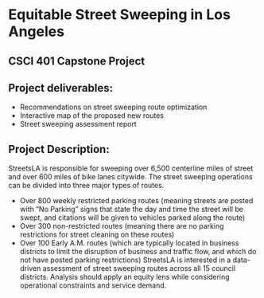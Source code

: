 <h1 text-align: center; >Equitable Street Sweeping in Los Angeles</h1>
<h2 text-align: center;> CSCI 401 Capstone Project</h2>

<h2>Project deliverables:</h2>
<ul>
<li>Recommendations on street sweeping route optimization</li>
<li>Interactive map of the proposed new routes</li>
<li>Street sweeping assessment report</li>
</ul>
  
<h2>Project Description:</h2>
StreetsLA is responsible for sweeping over 6,500 centerline miles of street
and over 600 miles of bike lanes citywide. The street sweeping operations
can be divided into three major types of routes.
<ul>
<li>Over 800 weekly restricted parking routes (meaning streets are
  posted with “No Parking” signs that state the day and time the
  street will be swept, and citations will be given to vehicles parked
  along the route)</li>
<li>Over 300 non-restricted routes (meaning there are no parking
  restrictions for street cleaning on these routes)</li>
<li>Over 100 Early A.M. routes (which are typically located in business
  districts to limit the disruption of business and traffic flow, and
  which do not have posted parking restrictions)
  StreetsLA is interested in a data-driven assessment of street sweeping
  routes across all 15 council districts. Analysis should apply an equity lens
  while considering operational constraints and service demand.</li>
</ul>
